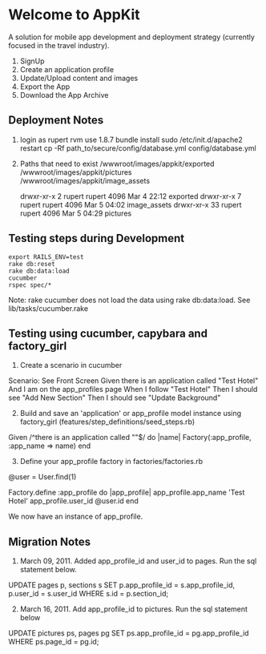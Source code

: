 # Welcome to AppKit

A solution for mobile app development and deployment strategy (currently focused in the travel industry).

1. SignUp
1. Create an application profile
1. Update/Upload content and images
1. Export the App
1. Download the App Archive

## Deployment Notes

1. login as rupert
    rvm use 1.8.7
    bundle install
    sudo /etc/init.d/apache2 restart
    cp -Rf path_to/secure/config/database.yml config/database.yml

2. Paths that need to exist 
    /wwwroot/images/appkit/exported
    /wwwroot/images/appkit/pictures
    /wwwroot/images/appkit/image_assets

    drwxr-xr-x  2 rupert   rupert 4096 Mar  4 22:12 exported
    drwxr-xr-x  7 rupert   rupert 4096 Mar  5 04:02 image_assets
    drwxr-xr-x 33 rupert   rupert 4096 Mar  5 04:29 pictures

## Testing steps during Development
    export RAILS_ENV=test
    rake db:reset
    rake db:data:load
    cucumber
    rspec spec/*

Note: rake cucumber does not load the data using rake db:data:load. See lib/tasks/cucumber.rake

## Testing using cucumber, capybara and factory_girl

1. Create a scenario in cucumber

  Scenario: See Front Screen
    Given there is an application called "Test Hotel"
      And I am on the app_profiles page
    When I follow "Test Hotel"
    Then I should see "Add New Section"
    Then I should see "Update Background"

2. Build and save an 'application' or app_profile model instance using factory_girl (features/step_definitions/seed_steps.rb)

  Given /^there is an application called ""$/ do |name|
    Factory(:app_profile, :app_name => name)
  end

3. Define your app_profile factory in  factories/factories.rb

  @user = User.find(1)

  Factory.define :app_profile do |app_profile|
    app_profile.app_name 'Test Hotel'
    app_profile.user_id @user.id
  end

We now have an instance of app_profile.


## Migration Notes

1. March 09, 2011. Added app_profile_id and user_id to pages. Run the sql statement below. 

  UPDATE pages p, sections s
  SET p.app_profile_id = s.app_profile_id,
    p.user_id = s.user_id
  WHERE 
    s.id = p.section_id;

2. March 16, 2011. Add app_profile_id to pictures. Run the sql statement below

  UPDATE pictures ps, pages pg 
  SET ps.app_profile_id = pg.app_profile_id 
  WHERE ps.page_id = pg.id;
